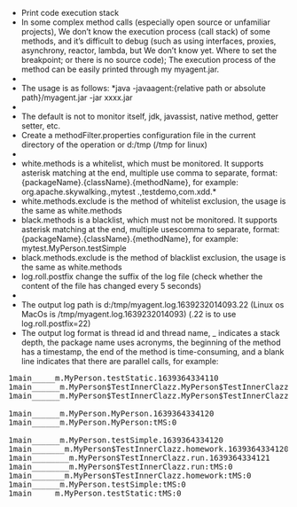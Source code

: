  * Print code execution stack
 * In some complex method calls (especially open source or unfamiliar projects), We don’t know the execution process (call stack) of some methods, and it’s difficult to debug (such as using interfaces, proxies, asynchrony, reactor, lambda, but We don’t know yet. Where to set the breakpoint; or there is no source code); The execution process of the method can be easily printed through my myagent.jar.
 * 
 * The usage is as follows: *java -javaagent:{relative path or absolute path}/myagent.jar -jar xxxx.jar
 * 
 * The default is not to monitor itself, jdk, javassist, native method, getter setter, etc.
 * Create a methodFilter.properties configuration file in the current directory of the operation or d:/tmp (/tmp for linux)
 * 
 * white.methods is a whitelist, which must be monitored. It supports asterisk matching at the end, multiple use comma to separate, format: {packageName}.{className}.{methodName}, for example: org.apache.skywalking.,mytest .,testdemo,com.xdd.*
 * white.methods.exclude is the method of whitelist exclusion, the usage is the same as white.methods
 * black.methods is a blacklist, which must not be monitored. It supports asterisk matching at the end, multiple usescomma to separate, format: {packageName}.{className}.{methodName}, for example: mytest.MyPerson.testSimple
 * black.methods.exclude is the method of blacklist exclusion, the usage is the same as white.methods
 * log.roll.postfix change the suffix of the log file (check whether the content of the file has changed every 5 seconds)
 * 
 * The output log path is d:/tmp/myagent.log.1639232014093.22 (Linux os MacOs is /tmp/myagent.log.1639232014093) (.22 is to use log.roll.postfix=22)
 * The output log format is thread id and thread name, _ indicates a stack depth, the package name uses acronyms, the beginning of the method has a timestamp, the end of the method is time-consuming, and a blank line indicates that there are parallel calls, for example:

<pre>
1main_____m.MyPerson.testStatic.1639364334110
1main______m.MyPerson$TestInnerClazz.MyPerson$TestInnerClazz.1639364334120
1main______m.MyPerson$TestInnerClazz.MyPerson$TestInnerClazz:tMS:0

1main______m.MyPerson.MyPerson.1639364334120
1main______m.MyPerson.MyPerson:tMS:0

1main______m.MyPerson.testSimple.1639364334120
1main_______m.MyPerson$TestInnerClazz.homework.1639364334120
1main________m.MyPerson$TestInnerClazz.run.1639364334121
1main________m.MyPerson$TestInnerClazz.run:tMS:0
1main_______m.MyPerson$TestInnerClazz.homework:tMS:0
1main______m.MyPerson.testSimple:tMS:0
1main_____m.MyPerson.testStatic:tMS:0
</pre>
